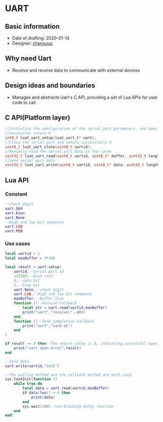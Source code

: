 # UART

## Basic information

* Date of drafting: 2020-01-14
* Designer: [chenxuuu](https://github.com/chenxuuu)

## Why need Uart

* Receive and receive data to communicate with external devices

## Design ideas and boundaries

* Manages and abstracts Uart's C API, providing a set of Lua APIs for user code to call

## C API(Platform layer)

```c
//Initialize the configuration of the serial port parameters, and open the serial port
//Successful return 0
int8_t luat_uart_setup(luat_uart_t* uart);
//Close the serial port and return successfully 0
uint8_t luat_uart_close(uint8_t uartid);
//Manually read the serial port data in the cache
uint32_t luat_uart_read(uint8_t uartid, uint8_t* buffer, uint32_t length);
//Send serial port data
uint32_t luat_uart_write(uint8_t uartid, uint8_t* data, uint32_t length);
```

## Lua API

### Constant

```lua
--check digit
uart.Odd
uart.Even
uart.None
--High and low bit sequence
uart.LSB
uart.MSB
```

### Use cases

```lua
local uartid = 1
local maxBuffer = 4*100

local result = uart.setup(
    uartid,--Serial port id
    115200,--Baud rate
    8,--data bit
    1,--Stop bit
    uart.None,--check digit
    uart.LSB,--High and low bit sequence
    maxBuffer,--Buffer Size
    function ()--Receive Callback
        local str = uart.read(uartid,maxBuffer)
        print("uart","receive:"..str)
    end,
    function ()--Send Completion Callback
        print("uart","send ok")
    end
)

if result ~= 0 then--The return value is 0, indicating successful opening
    print("uart open error",result)
end

--Send data
uart.write(uartid,"test")

--The polling method and the callback method are both used.
sys.taskInit(function ()
    while true do
        local data = uart.read(uartid,maxBuffer)
        if data:len() > 0 then
            print(data)
        end
        sys.wait(100)--non-blocking delay function
    end
end)

```
